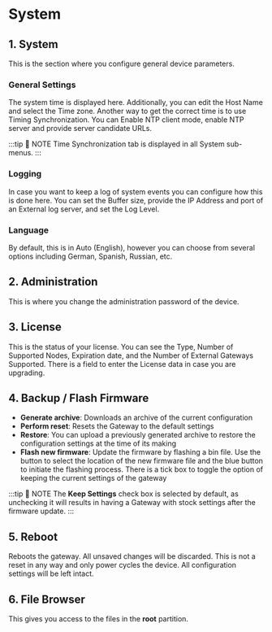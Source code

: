 # System

## 1. System

This is the section where you configure general device parameters.

<rk-img
  src="/assets/images/user-manual/web-management-platform/system-tab.png"
  width="100%"
  figure-number="1"
  caption="System Tab"
/>

### General Settings

The system time is displayed here. Additionally, you can edit the Host Name and select the Time zone. Another way to get the correct time is to use Timing Synchronization. You can Enable NTP client mode, enable NTP server and provide server candidate URLs.

:::tip 📝 NOTE
Time Synchronization tab is displayed in all System sub-menus.
:::

### Logging

In case you want to keep a log of system events you can configure how this is done here. You can set the Buffer size, provide the IP Address and port of an External log server, and set the Log Level.

### Language

By default, this is in Auto (English), however you can choose from several options including German, Spanish, Russian, etc.

## 2. Administration

This is where you change the administration password of the device.

<rk-img
  src="/assets/images/user-manual/web-management-platform/admin-tab.png"
  width="100%"
  figure-number="2"
  caption="Administration Tab"
/>

## 3. License

This is the status of your license. You can see the Type, Number of Supported Nodes, Expiration date, and the Number of External Gateways Supported. There is a field to enter the License data in case you are upgrading.

<rk-img
  src="/assets/images/user-manual/web-management-platform/license-tab.png"
  width="100%"
  figure-number="3"
  caption="License Tab"
/>

## 4. Backup / Flash Firmware

<rk-img
  src="/assets/images/user-manual/web-management-platform/backup.png"
  width="100%"
  figure-number="4"
  caption="Backup, reset and firmware update"
/>

- **Generate archive**: Downloads an archive of the current configuration
- **Perform reset**: Resets the Gateway to the default settings
- **Restore**: You can upload a previously generated archive to restore the configuration settings at the time of its making
- **Flash new firmware**: Update the firmware by flashing a bin file. Use the button to select the location of the new firmware file and the blue button to initiate the flashing process. There is a tick box to toggle the option of keeping the current settings of the gateway

:::tip 📝 NOTE
The **Keep Settings** check box is selected by default, as unchecking it will results in having a Gateway with stock settings after the firmware update.
:::

## 5. Reboot

Reboots the gateway. All unsaved changes will be discarded. This is not a reset in any way and only power cycles the device. All configuration settings will be left intact.

<rk-img
  src="/assets/images/user-manual/web-management-platform/reboot.png"
  width="100%"
  figure-number="5"
  caption="System reboot"
/>

## 6. File Browser

This gives you access to the files in the **root** partition.

<rk-img
  src="/assets/images/user-manual/web-management-platform/file-browser.png"
  width="100%"
  figure-number="6"
  caption="File Browser"
/>